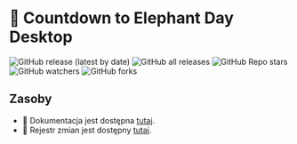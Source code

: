 # 🐘 Countdown to Elephant Day Desktop

![GitHub release (latest by date)](https://img.shields.io/github/v/release/bartekl1/CountdownToElephantDayDesktop?style=flat-square)
![GitHub all releases](https://img.shields.io/github/downloads/bartekl1/CountdownToElephantDayDesktop/total?style=flat-square)
![GitHub Repo stars](https://img.shields.io/github/stars/bartekl1/CountdownToElephantDayDesktop?style=flat-square)
![GitHub watchers](https://img.shields.io/github/watchers/bartekl1/CountdownToElephantDayDesktop?style=flat-square)
![GitHub forks](https://img.shields.io/github/forks/bartekl1/CountdownToElephantDayDesktop?style=flat-square)

## Zasoby

- 📖 Dokumentacja jest dostępna [tutaj](https://github.com/bartekl1/CountdownToElephantDayDesktop/wiki).
- 🧾 Rejestr zmian jest dostępny [tutaj](CHANGELOG_PL.md).
